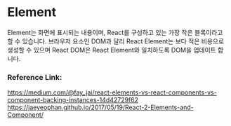 # Element

Element는 화면에 표시되는 내용이며, React를 구성하고 있는 가장 작은 블록이라고 할 수 있습니다. 브라우저 요소인 DOM과 달리 React Element는 보다 적은 비용으로 생성할 수 있으며 React DOM은 React Element와 일치하도록 DOM을 업데이트 합니다.

### Reference Link:

https://medium.com/@fay_jai/react-elements-vs-react-components-vs-component-backing-instances-14d42729f62
https://jaeyeophan.github.io/2017/05/19/React-2-Elements-and-Component/
